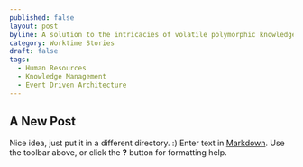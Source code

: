 ```yaml
---
published: false
layout: post
byline: A solution to the intricacies of volatile polymorphic knowledge
category: Worktime Stories
draft: false
tags: 
  - Human Resources
  - Knowledge Management
  - Event Driven Architecture
---
```


## A New Post
Nice idea, just put it in a different directory. :)
Enter text in [Markdown](http://daringfireball.net/projects/markdown/). Use the toolbar above, or click the **?** button for formatting help.